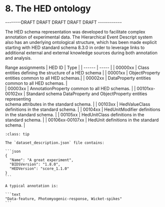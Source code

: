 # 8. The HED ontology

--------DRAFT DRAFT DRAFT DRAFT DRAFT ------------

The HED schema representation was developed to facilitate complex annotation of experimental data.
The Hierarchical Event Descript system also has an underlying ontological structure, 
which has been made explicit starting with HED standard schema 8.3.0 in order to
leverage links to additional external and external knowledge sources
during both annotation and analysis.





Range assignments
| HED ID |  Type |
| ------ | ----- | 
| 00000xx | Class entities defining the structure of a HED schema  |
| 00001xx | ObjectProperty entities common to all HED schemas.|
| 00002xx | DataProperty entities common to all HED schemas. |  
| 00003xx | AnnotationProperty common to all HED schemas. |
| 00101xx-00102xx | Standard schema DataProperty and ObjectProperty entities representing<br/>schema attributes in the standard schema. |
| 00103xx | HedValueClass definitions in the standard schema. |
| 00104xx | HedUnitModifier definitions in the standard schema. |
| 00105xx | HedUnitClass definitions in the standard schema. |
| 00106xx-00107xx  | HedUnit definitions in the standard schema. |
 


````{admonition} **Example:** An example specification of HED version for a partnered schema.
:class: tip

The `dataset_description.json` file contains:

```json
{
  "Name": "A great experiment",
  "BIDSVersion": "1.8.0",
  "HEDVersion": "score_1.1.0"
}
```

A typical annotation is:

```text
"Data-feature, Photomyogenic-response, Wicket-spikes"
```
````
